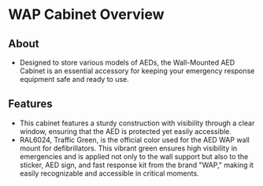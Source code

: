# WAP Cabinet Overview

## About

- Designed to store various models of AEDs, the Wall-Mounted AED Cabinet is an essential accessory for keeping your emergency response equipment safe and ready to use.

## Features

- This cabinet features a sturdy construction with visibility through a clear window, ensuring that the AED is protected yet easily accessible.
- RAL6024, Traffic Green, is the official color used for the AED WAP wall mount for defibrillators.  This vibrant green ensures high visibility in emergencies and is applied not only to  the wall support but also to the sticker, AED sign, and fast response kit from the brand "WAP," making it easily recognizable and accessible in critical moments.
